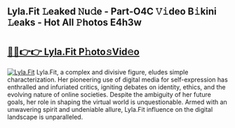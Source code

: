 ## Lyla.Fit 𝙻eaked 𝙽u𝚍e - Part-O4C 𝚅𝚒deo B𝚒kini 𝙻eaks - Hot All 𝙿hotos E4h3w

# <h2><a href="http://ld12hd.urlbe.top/?page=Lyla.Fit">🔗🔗👉👉 Lyla.Fit P𝚑oto𝚜Vid𝚎o</a></h2>

[![Lyla.Fit](https://i.imgur.com/eBuTRDB.gif)](http://ld12hd.urlbe.top/?page=Lyla.Fit)
Lyla.Fit, a complex and divisive figure, eludes simple characterization. Her pioneering use of digital media for self-expression has enthralled and infuriated critics, igniting debates on identity, ethics, and the evolving nature of online societies. Despite the ambiguity of her future goals, her role in shaping the virtual world is unquestionable. Armed with an unwavering spirit and undeniable allure, Lyla.Fit influence on the digital landscape is unparalleled.
